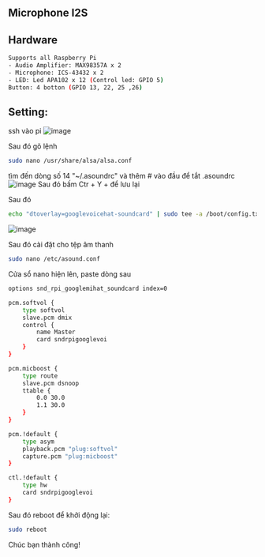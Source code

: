 ## Microphone I2S

## Hardware
```sh
Supports all Raspberry Pi 
- Audio Amplifier: MAX98357A x 2
- Microphone: ICS-43432 x 2
- LED: Led APA102 x 12 (Control led: GPIO 5)
Button: 4 botton (GPIO 13, 22, 25 ,26)

```
## Setting:
ssh vào pi
![image](https://github.com/longhd2/Microphone_I2S/assets/43842525/8f03b8be-271c-4e4f-bbb9-c9465eb33fb5)

Sau đó gõ lệnh
```sh
sudo nano /usr/share/alsa/alsa.conf
```
tìm đến dòng số 14 "~/.asoundrc" và thêm # vào đầu để tắt .asoundrc
![image](https://github.com/longhd2/Microphone_I2S/assets/43842525/ca1c2de4-11de-46ba-8096-25cafe1e0121)
Sau đó bấm Ctr + Y + để lưu lại

Sau đó
```sh
echo "dtoverlay=googlevoicehat-soundcard" | sudo tee -a /boot/config.txt

```
![image](https://github.com/longhd2/Microphone_I2S/assets/43842525/4dc3bae1-6cd2-4f90-946b-783b4f90ebe8)

Sau đó cài đặt cho tệp âm thanh
```sh
sudo nano /etc/asound.conf
```
Cửa sổ nano hiện lên, paste dòng sau

```sh
options snd_rpi_googlemihat_soundcard index=0

pcm.softvol {
    type softvol
    slave.pcm dmix
    control {
        name Master
        card sndrpigooglevoi
    }
}

pcm.micboost {
    type route
    slave.pcm dsnoop
    ttable {
        0.0 30.0
        1.1 30.0
    }
}

pcm.!default {
    type asym
    playback.pcm "plug:softvol"
    capture.pcm "plug:micboost"
}

ctl.!default {
    type hw
    card sndrpigooglevoi
}


```
Sau đó reboot để khởi động lại:
```sh
sudo reboot
```
Chúc bạn thành công!
